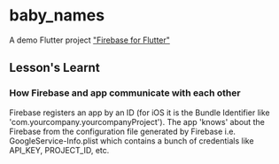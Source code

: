 # baby_names

A demo Flutter project ["Firebase for Flutter"](https://codelabs.developers.google.com/codelabs/flutter-firebase/index.html)

## Lesson's Learnt

### How Firebase and app communicate with each other

Firebase registers an app by an ID (for iOS it is the Bundle Identifier like 'com.yourcompany.yourcompanyProject').
The app 'knows' about the Firebase from the configuration file generated by Firebase i.e. GoogleService-Info.plist which contains a bunch of credentials like API_KEY, PROJECT_ID, etc.
